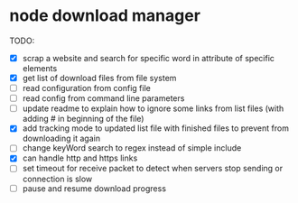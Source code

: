 # node download manager

TODO:

- [x] scrap a website and search for specific word in attribute of specific elements
- [x] get list of download files from file system
- [ ] read configuration from config file
- [ ] read config from command line parameters
- [ ] update readme to explain how to ignore some links from list files (with adding # in beginning of the file)
- [x] add tracking mode to updated list file with finished files to prevent from downloading it again
- [ ] change keyWord search to regex instead of simple include
- [x] can handle http and https links
- [ ] set timeout for receive packet to detect when servers stop sending or connection is slow
- [ ] pause and resume download progress
